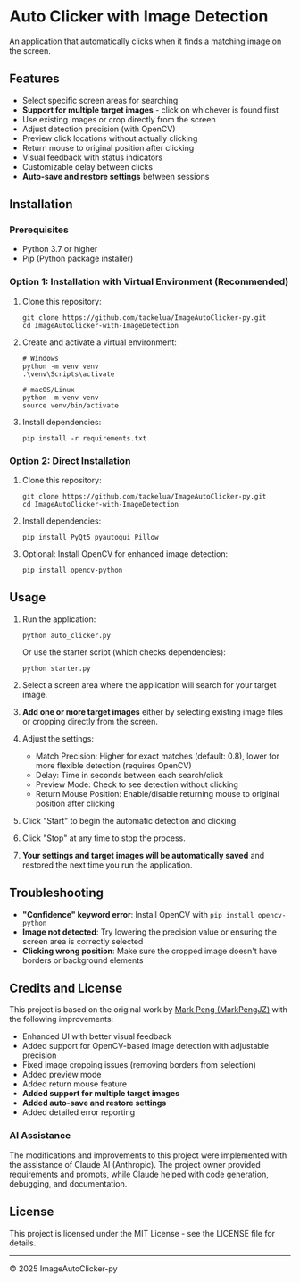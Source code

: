 # Auto Clicker with Image Detection

An application that automatically clicks when it finds a matching image on the screen.

## Features

- Select specific screen areas for searching
- **Support for multiple target images** - click on whichever is found first
- Use existing images or crop directly from the screen
- Adjust detection precision (with OpenCV)
- Preview click locations without actually clicking
- Return mouse to original position after clicking
- Visual feedback with status indicators
- Customizable delay between clicks
- **Auto-save and restore settings** between sessions

## Installation

### Prerequisites

- Python 3.7 or higher
- Pip (Python package installer)

### Option 1: Installation with Virtual Environment (Recommended)

1. Clone this repository:
   ```
   git clone https://github.com/tackelua/ImageAutoClicker-py.git
   cd ImageAutoClicker-with-ImageDetection
   ```

2. Create and activate a virtual environment:
   ```
   # Windows
   python -m venv venv
   .\venv\Scripts\activate

   # macOS/Linux
   python -m venv venv
   source venv/bin/activate
   ```

3. Install dependencies:
   ```
   pip install -r requirements.txt
   ```

### Option 2: Direct Installation

1. Clone this repository:
   ```
   git clone https://github.com/tackelua/ImageAutoClicker-py.git
   cd ImageAutoClicker-with-ImageDetection
   ```

2. Install dependencies:
   ```
   pip install PyQt5 pyautogui Pillow
   ```

3. Optional: Install OpenCV for enhanced image detection:
   ```
   pip install opencv-python
   ```

## Usage

1. Run the application:
   ```
   python auto_clicker.py
   ```
   
   Or use the starter script (which checks dependencies):
   ```
   python starter.py
   ```

2. Select a screen area where the application will search for your target image.

3. **Add one or more target images** either by selecting existing image files or cropping directly from the screen.

4. Adjust the settings:
   - Match Precision: Higher for exact matches (default: 0.8), lower for more flexible detection (requires OpenCV)
   - Delay: Time in seconds between each search/click
   - Preview Mode: Check to see detection without clicking
   - Return Mouse Position: Enable/disable returning mouse to original position after clicking

5. Click "Start" to begin the automatic detection and clicking.

6. Click "Stop" at any time to stop the process.

7. **Your settings and target images will be automatically saved** and restored the next time you run the application.

## Troubleshooting

- **"Confidence" keyword error**: Install OpenCV with `pip install opencv-python`
- **Image not detected**: Try lowering the precision value or ensuring the screen area is correctly selected
- **Clicking wrong position**: Make sure the cropped image doesn't have borders or background elements

## Credits and License

This project is based on the original work by [Mark Peng (MarkPengJZ)](https://github.com/MarkPengJZ/AutoClicker-with-ImageDetection) with the following improvements:

- Enhanced UI with better visual feedback
- Added support for OpenCV-based image detection with adjustable precision
- Fixed image cropping issues (removing borders from selection)
- Added preview mode
- Added return mouse feature
- **Added support for multiple target images**
- **Added auto-save and restore settings**
- Added detailed error reporting

### AI Assistance

The modifications and improvements to this project were implemented with the assistance of Claude AI (Anthropic). The project owner provided requirements and prompts, while Claude helped with code generation, debugging, and documentation.

## License

This project is licensed under the MIT License - see the LICENSE file for details.

---
© 2025 ImageAutoClicker-py
